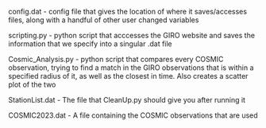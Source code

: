 config.dat - config file that gives the location of where it saves/accesses files, along with a handful of other user changed variables

scripting.py - python script that acccesses the GIRO website and saves the information that we specify into a singular .dat file

Cosmic_Analysis.py - python script that compares every COSMIC observation, trying to find a match in the GIRO observations that is within a specified radius of it, as well as the closest in time. Also creates a scatter plot of the two

StationList.dat - The file that CleanUp.py should give you after running it

COSMIC2023.dat - A file containing the COSMIC observations that are used
